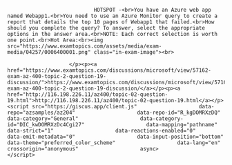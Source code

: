 <p class="card-text">
							
								HOTSPOT -<br>You have an Azure web app named Webapp1.<br>You need to use an Azure Monitor query to create a report that details the top 10 pages of Webapp1 that failed.<br>How should you complete the query? To answer, select the appropriate options in the answer area.<br>NOTE: Each correct selection is worth one point.<br>Hot Area:<br><img src="https://www.examtopics.com/assets/media/exam-media/04257/0006400001.png" class="in-exam-image"><br>
							
						</p><p><a href="https://www.examtopics.com/discussions/microsoft/view/57162-exam-az-400-topic-2-question-19-discussion/">https://www.examtopics.com/discussions/microsoft/view/57162-exam-az-400-topic-2-question-19-discussion/</a></p><p><a href="http://116.198.226.11/az400/topic-02-question-19.html">http://116.198.226.11/az400/topic-02-question-19.html</a></p><script src="https://giscus.app/client.js"                    data-repo="azsamples/az204"                    data-repo-id="R_kgDOMRXzDQ"                    data-category="General"                    data-category-id="DIC_kwDOMRXzDc4Cgi27"                    data-mapping="pathname"                    data-strict="1"                    data-reactions-enabled="0"                    data-emit-metadata="0"                    data-input-position="bottom"                    data-theme="preferred_color_scheme"                    data-lang="en"                    crossorigin="anonymous"                    async>                    </script>